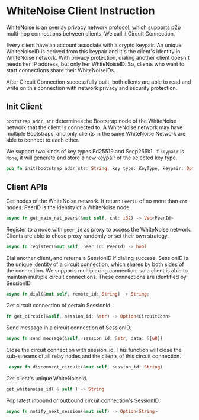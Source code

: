 # WhiteNoise Client Instruction

WhiteNoise is an overlay privacy network protocol, which supports p2p multi-hop connections between clients. We call it
Circuit Connection.

Every client have an account associate with a crypto keypair. An unique WhiteNoiseID is derived from this keypair and
it's the client's identity in WhiteNoise network. With privacy protection, dialing another client doesn't needs her IP
address, but only her WhiteNoiseID. So, clients who want to start connections share their WhiteNoiseIDs.

After Circuit Connection successfully built, both clients are able to read and write on this connection with network
privacy and security protection.

## Init Client

`bootstrap_addr_str` determines the Bootstrap node of the WhiteNoise network that the client is connected to. A
WhiteNoise network may have multiple Bootstraps, and only clients in the same WhiteNoise Network are able to connect to
each other.

We support two kinds of key types Ed25519 and Secp256k1. If `keypair` is `None`, it will generate and store a new
keypair of the selected key type.

```rust
pub fn init(bootstrap_addr_str: String, key_type: KeyType, keypair: Option<libp2p::identity::Keypair>) -> WhiteNoiseClient
```

## Client APIs

Get nodes of the WhiteNoise network. It return `PeerID` of no more than `cnt` nodes. PeerID is the identity of a
WhiteNoise node.

```rust
async fn get_main_net_peers(&mut self, cnt: i32) -> Vec<PeerId>
```


Register to a node with `peer_id` as proxy to access the WhiteNoise network. Clients are able to chose proxy randomly or
set their own strategy.

```rust
async fn register(&mut self, peer_id: PeerId) -> bool
```


Dial another client, and returns a SessionID if dialing success. SessionID is the unique identity of a circuit
connection, which shares by both sides of the connection. We supports multiplexing connection, so a client is able to
maintain multiple circuit connections. These connections are identified by SessionID.

```rust
async fn dial(&mut self, remote_id: String) -> String;
```


Get circuit connection of certain SessionId.

```rust
fn get_circuit(&self, session_id: &str) -> Option<CircuitConn>
```


Send message in a circuit connection of SessionID.

```rust
async fn send_message(&self, session_id: &str, data: &[u8])
```


Close the circuit connection with session_id. This function will close the sub-streams of all relay nodes and the
clients of this circuit connection.

```rust
 async fn disconnect_circuit(&mut self, session_id: String)
```


Get client's unique WhiteNoiseId.

```rust
get_whitenoise_id( & self ) -> String
```


Pop latest inbound or outbound circuit connection's SessionID.

```rust
async fn notify_next_session(&mut self) -> Option<String>
```
